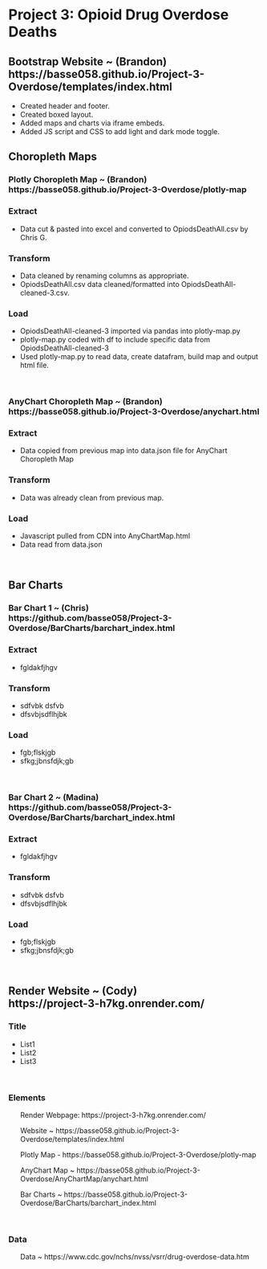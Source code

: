 <h1>Project 3: Opioid Drug Overdose Deaths</h1>

<h2>Bootstrap Website ~ (Brandon)<br>
https://basse058.github.io/Project-3-Overdose/templates/index.html</h2>

<ul>
  <li>Created header and footer.</li>
  <li>Created boxed layout.</li>
  <li>Added maps and charts via iframe embeds.</li>
  <li>Added JS script and CSS to add light and dark mode toggle.</li>
</ul>


<h2>Choropleth Maps</h2>
<h3>Plotly Choropleth Map ~ (Brandon)<br>
https://basse058.github.io/Project-3-Overdose/plotly-map</h3>
<h3>Extract</h3>
<ul>
  <li>Data cut & pasted into excel and converted to OpiodsDeathAll.csv by Chris G.</li>
</ul>
<h3>Transform</h3>
<ul>
  <li>Data cleaned by renaming columns as appropriate.</li>
  <li>OpiodsDeathAll.csv data cleaned/formatted into OpiodsDeathAll-cleaned-3.csv.</li>
</ul>
<h3>Load</h3>
<ul>
  <li>OpiodsDeathAll-cleaned-3 imported via pandas into plotly-map.py</li>
  <li>plotly-map.py coded with df to include specific data from OpiodsDeathAll-cleaned-3</li>
  <li>Used plotly-map.py to read data, create datafram, build map and output html file.</li>
</ul>
<br>
<h3>AnyChart Choropleth Map ~ (Brandon)<br>
https://basse058.github.io/Project-3-Overdose/anychart.html</h3>
<h3>Extract</h3>
<ul>
  <li>Data copied from previous map into data.json file for AnyChart Choropleth Map</li>
</ul>
<h3>Transform</h3>
<ul>
  <li>Data was already clean from previous map.</li>
  </ul>
<h3>Load</h3>
<ul>
  <li>Javascript pulled from CDN into AnyChartMap.html</li>
  <li>Data read from data.json</li>
</ul>
<br>
<h2>Bar Charts</h2>
<h3>Bar Chart 1  ~ (Chris)<br>
https://github.com/basse058/Project-3-Overdose/BarCharts/barchart_index.html</h3>
<h3>Extract</h3>
<ul>
  <li>fgldakfjhgv</li>
</ul>
<h3>Transform</h3>
<ul>
  <li>sdfvbk dsfvb</li>
  <li>dfsvbjsdflhjbk</li>
</ul>
<h3>Load</h3>
<ul>
  <lifsgbsfdglojkb</li>
  <li>fgb;flskjgb</li>
  <li>sfkg;jbnsfdjk;gb</li>
</ul>
<br>
<h3>Bar Chart 2  ~ (Madina)<br>
https://github.com/basse058/Project-3-Overdose/BarCharts/barchart_index.html</h3>
<h3>Extract</h3>
<ul>
  <li>fgldakfjhgv</li>
</ul>
<h3>Transform</h3>
<ul>
  <li>sdfvbk dsfvb</li>
  <li>dfsvbjsdflhjbk</li>
</ul>
<h3>Load</h3>
<ul>
  <lifsgbsfdglojkb</li>
  <li>fgb;flskjgb</li>
  <li>sfkg;jbnsfdjk;gb</li>
</ul>
<br>
<h2>Render Website ~ (Cody)<br>
https://project-3-h7kg.onrender.com/</h2>
<h3>Title</h3>
<ul>
<li>List1</li>
<li>List2</li>
<li>List3</li>
</ul>
<br>
<h3>Elements</h3>
<ul>Render Webpage: https://project-3-h7kg.onrender.com/</ul>
<ul>Website ~ https://basse058.github.io/Project-3-Overdose/templates/index.html</ul>
<ul>Plotly Map - https://basse058.github.io/Project-3-Overdose/plotly-map</ul>
<ul>AnyChart Map ~ https://basse058.github.io/Project-3-Overdose/AnyChartMap/anychart.html</ul>
<ul>Bar Charts ~ https://basse058.github.io/Project-3-Overdose/BarCharts/barchart_index.html</ul>
<br>
<h3>Data</h3>
<ul>Data ~ https://www.cdc.gov/nchs/nvss/vsrr/drug-overdose-data.htm</ul>
